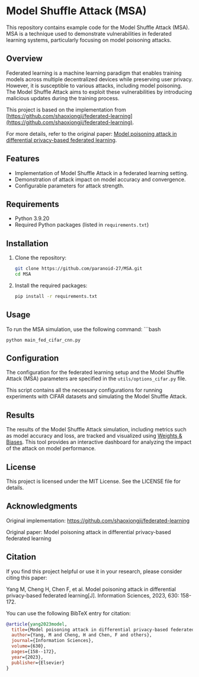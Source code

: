# Model Shuffle Attack (MSA)

This repository contains example code for the Model Shuffle Attack (MSA). MSA is a technique used to demonstrate vulnerabilities in federated learning systems, particularly focusing on model poisoning attacks.

## Overview

Federated learning is a machine learning paradigm that enables training models across multiple decentralized devices while preserving user privacy. However, it is susceptible to various attacks, including model poisoning. The Model Shuffle Attack aims to exploit these vulnerabilities by introducing malicious updates during the training process.

This project is based on the implementation from [https://github.com/shaoxiongji/federated-learning](https://github.com/shaoxiongji/federated-learning).

For more details, refer to the original paper: [Model poisoning attack in differential privacy-based federated learning](https://www.sciencedirect.com/science/article/abs/pii/S0020025523002141).

## Features

- Implementation of Model Shuffle Attack in a federated learning setting.
- Demonstration of attack impact on model accuracy and convergence.
- Configurable parameters for attack strength.

## Requirements

- Python 3.9.20
- Required Python packages (listed in `requirements.txt`)

## Installation

1. Clone the repository:
   ```bash
   git clone https://github.com/paranoid-27/MSA.git
   cd MSA
2. Install the required packages:
	```bash
	pip install -r requirements.txt

## Usage

To run the MSA simulation, use the following command:
	```bash

	python main_fed_cifar_cnn.py

## Configuration
The configuration for the federated learning setup and the Model Shuffle Attack (MSA) parameters are specified in the `utils/options_cifar.py` file.

This script contains all the necessary configurations for running experiments with CIFAR datasets and simulating the Model Shuffle Attack.

## Results

The results of the Model Shuffle Attack simulation, including metrics such as model accuracy and loss, are tracked and visualized using [Weights & Biases](https://wandb.ai/). This tool provides an interactive dashboard for analyzing the impact of the attack on model performance.

## License
This project is licensed under the MIT License. See the LICENSE file for details.

## Acknowledgments
Original implementation: https://github.com/shaoxiongji/federated-learning

Original paper: Model poisoning attack in differential privacy-based federated learning

## Citation

If you find this project helpful or use it in your research, please consider citing this paper:

Yang M, Cheng H, Chen F, et al. Model poisoning attack in differential privacy-based federated learning[J]. Information Sciences, 2023, 630: 158-172.

You can use the following BibTeX entry for citation:

```bibtex
@article{yang2023model,
  title={Model poisoning attack in differential privacy-based federated learning},
  author={Yang, M and Cheng, H and Chen, F and others},
  journal={Information Sciences},
  volume={630},
  pages={158--172},
  year={2023},
  publisher={Elsevier}
}
